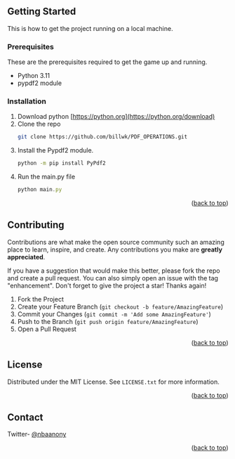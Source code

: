 <!-- GETTING STARTED -->
## Getting Started

This is how to get the project running on a local machine.

### Prerequisites

These are the prerequisites required to get the game up and running.
* Python 3.11
* pypdf2 module

### Installation

1. Download python  [https://python.org](https://python.org/download)
2. Clone the repo
   ```sh
   git clone https://github.com/billwk/PDF_OPERATIONS.git
   ```
3. Install the Pypdf2 module.
   ```sh
   python -m pip install PyPdf2
   ```
4. Run the main.py file
   ```js
   python main.py
   ```

<p align="right">(<a href="#top">back to top</a>)</p>




<!-- CONTRIBUTING -->
## Contributing

Contributions are what make the open source community such an amazing place to learn, inspire, and create. Any contributions you make are **greatly appreciated**.

If you have a suggestion that would make this better, please fork the repo and create a pull request. You can also simply open an issue with the tag "enhancement".
Don't forget to give the project a star! Thanks again!

1. Fork the Project
2. Create your Feature Branch (`git checkout -b feature/AmazingFeature`)
3. Commit your Changes (`git commit -m 'Add some AmazingFeature'`)
4. Push to the Branch (`git push origin feature/AmazingFeature`)
5. Open a Pull Request

<p align="right">(<a href="#top">back to top</a>)</p>



<!-- LICENSE -->
## License

Distributed under the MIT License. See `LICENSE.txt` for more information.

<p align="right">(<a href="#top">back to top</a>)</p>



<!-- CONTACT -->
## Contact

Twitter-  [@nbaanony](https://twitter.com/nbaanony) 



<p align="right">(<a href="#top">back to top</a>)</p>



